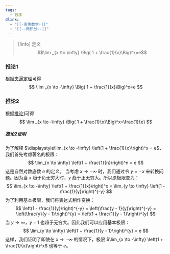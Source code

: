 ```yaml
---
tags:
  - 数学
dlink:
  - "[[-高等数学-]]"
  - "[[--微积分--]]"
---
```

>[!info] 定义
$$\lim _{x \to \infty} \Big( 1 + \frac{1}{x}\Big)^x=e$$



### 推论1
根据[夹逼定理](#夹逼定理)可得
$$
\lim _{x \to -\infty} \Big( 1 + \frac{1}{x}\Big)^x=e
$$
### 推论2
根据[推论1](#推论1)可得
$$
\lim _{x \to -\infty} \Big( 1 + \frac{1}{x}\Big)^x=\frac{1}{e}
$$
##### 推论2证明
为了解释 $\displaystyle\lim_{x \to -\infty} \left(1 + \frac{1}{x}\right)^x = e$，我们首先考虑著名的极限：
$$
\lim_{n \to \infty} \left(1 + \frac{1}{n}\right)^n = e
$$
这是自然对数底数 $e$ 的定义。
当考虑 $x \to -\infty$ 时，我们通过令 $y = -x$ 来转换问题。因为当 $x$ 趋于负无穷大时，$y$ 趋于正无穷大。所以原极限变为：
$$
\lim_{x \to -\infty} \left(1 + \frac{1}{x}\right)^x = \lim_{y \to \infty} \left(1 - \frac{1}{y}\right)^{-y}
$$
为了利用基本极限，我们将表达式稍作变换：
$$
\left(1 - \frac{1}{y}\right)^{-y} = \left(\frac{y - 1}{y}\right)^{-y} = \left(\frac{y}{y - 1}\right)^{y} = \left(1 + \frac{1}{y - 1}\right)^{y}
$$
当 $y \to \infty$，$y - 1$ 也趋于无穷大。因此我们可以应用基本极限：
$$
\lim_{y \to \infty} \left(1 + \frac{1}{y - 1}\right)^{y} = e
$$
这样，我们证明了即使在 $x \to -\infty$ 的情况下，极限 $\lim_{x \to -\infty} \left(1 + \frac{1}{x}\right)^x$ 也等于 $e$。
